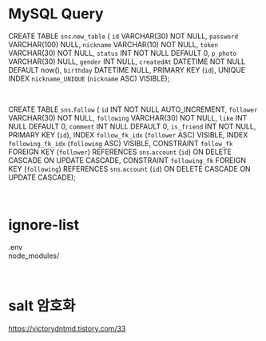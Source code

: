 # MySQL Query
  CREATE TABLE `sns`.`new_table` (
  `id` VARCHAR(30) NOT NULL,
  `password` VARCHAR(100) NULL,
  `nickname` VARCHAR(10) NOT NULL,
  `token` VARCHAR(30) NOT NULL,
  `status` INT NOT NULL DEFAULT 0,
  `p_photo` VARCHAR(30) NULL,
  `gender` INT NULL,
  `createdAt` DATETIME NOT NULL DEFAULT now(),
  `birthday` DATETIME NULL,
  PRIMARY KEY (`id`),
  UNIQUE INDEX `nickname_UNIQUE` (`nickname` ASC) VISIBLE);
  
&nbsp;  

  CREATE TABLE `sns`.`follow` (
  `id` INT NOT NULL AUTO_INCREMENT,
  `follower` VARCHAR(30) NOT NULL,
  `following` VARCHAR(30) NOT NULL,
  `like` INT NULL DEFAULT 0,
  `comment` INT NULL DEFAULT 0,
  `is_friend` INT NOT NULL,
  PRIMARY KEY (`id`),
  INDEX `follow_fk_idx` (`follower` ASC) VISIBLE,
  INDEX `following_fk_idx` (`following` ASC) VISIBLE,
  CONSTRAINT `follow_fk`
    FOREIGN KEY (`follower`)
    REFERENCES `sns`.`account` (`id`)
    ON DELETE CASCADE
    ON UPDATE CASCADE,
  CONSTRAINT `following_fk`
    FOREIGN KEY (`following`)
    REFERENCES `sns`.`account` (`id`)
    ON DELETE CASCADE
    ON UPDATE CASCADE);


&nbsp;
&nbsp;  

# ignore-list
  .env  
  node_modules/

&nbsp;
&nbsp;  

# salt 암호화
  <https://victorydntmd.tistory.com/33>